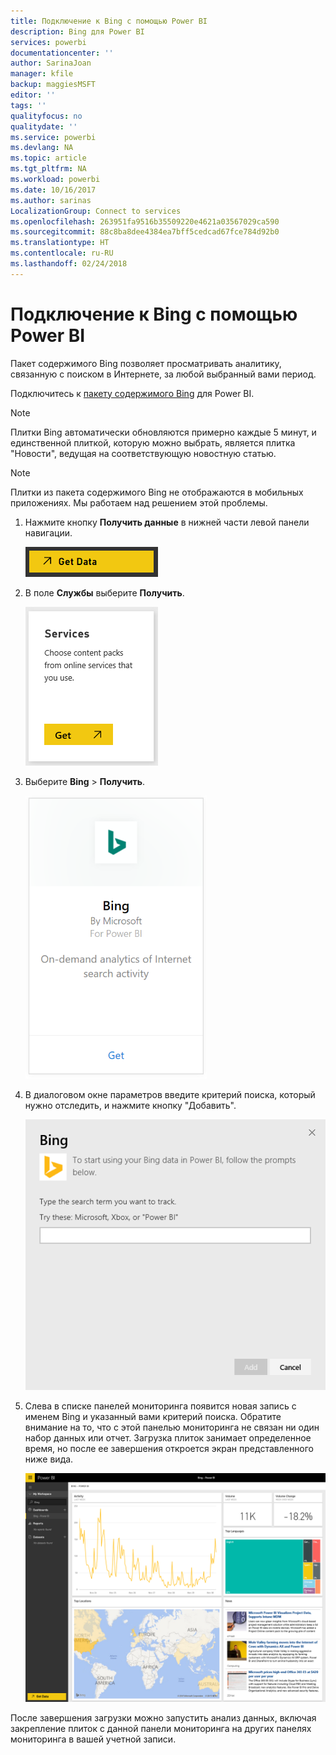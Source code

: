 ```yaml
---
title: Подключение к Bing с помощью Power BI
description: Bing для Power BI
services: powerbi
documentationcenter: ''
author: SarinaJoan
manager: kfile
backup: maggiesMSFT
editor: ''
tags: ''
qualityfocus: no
qualitydate: ''
ms.service: powerbi
ms.devlang: NA
ms.topic: article
ms.tgt_pltfrm: NA
ms.workload: powerbi
ms.date: 10/16/2017
ms.author: sarinas
LocalizationGroup: Connect to services
ms.openlocfilehash: 263951fa9516b35509220e4621a03567029ca590
ms.sourcegitcommit: 88c8ba8dee4384ea7bff5cedcad67fce784d92b0
ms.translationtype: HT
ms.contentlocale: ru-RU
ms.lasthandoff: 02/24/2018
---
```

# <a name="connect-to-bing-with-power-bi"></a>Подключение к Bing с помощью Power BI
Пакет содержимого Bing позволяет просматривать аналитику, связанную с поиском в Интернете, за любой выбранный вами период.

Подключитесь к [пакету содержимого Bing](https://app.powerbi.com/groups/me/getdata/services/bing) для Power BI.

>[!NOTE]
>Плитки Bing автоматически обновляются примерно каждые 5 минут, и единственной плиткой, которую можно выбрать, является плитка "Новости", ведущая на соответствующую новостную статью. 

>[!NOTE]
>Плитки из пакета содержимого Bing не отображаются в мобильных приложениях. Мы работаем над решением этой проблемы.

1. Нажмите кнопку **Получить данные** в нижней части левой панели навигации.
   
    ![](media/service-connect-to-bing/getdata.png)
2. В поле **Службы** выберите **Получить**.
   
    ![](media/service-connect-to-bing/services.png)
3. Выберите **Bing** > **Получить**.
   
    ![](media/service-connect-to-bing/bing.png)
4. В диалоговом окне параметров введите критерий поиска, который нужно отследить, и нажмите кнопку "Добавить".
   
    ![](media/service-connect-to-bing/params.png)    
5. Слева в списке панелей мониторинга появится новая запись с именем Bing и указанный вами критерий поиска. Обратите внимание на то, что с этой панелью мониторинга не связан ни один набор данных или отчет. Загрузка плиток занимает определенное время, но после ее завершения откроется экран представленного ниже вида.
   
    ![](media/service-connect-to-bing/dashboard.png)

После завершения загрузки можно запустить анализ данных, включая закрепление плиток с данной панели мониторинга на других панелях мониторинга в вашей учетной записи.

